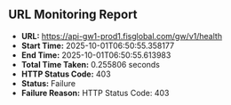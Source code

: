 ## URL Monitoring Report

- **URL:** https://api-gw1-prod1.fisglobal.com/gw/v1/health
- **Start Time:** 2025-10-01T06:50:55.358177
- **End Time:** 2025-10-01T06:50:55.613983
- **Total Time Taken:** 0.255806 seconds
- **HTTP Status Code:** 403
- **Status:** Failure
- **Failure Reason:** HTTP Status Code: 403
